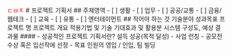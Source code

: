 
 <head>
 <style>
 span {
color:red;
 }
 </style>
 </head>
 <body>
 <span>
 ㄷㅂㅈ
</span>
</body>
# 프로젝트 기획서
## 주제영역
- [ ] 생활
- [ ] 업무
- [ ] 공공/교통
- [ ] 금융/웹테크
- [ ] 교육
- [ ] 유통
- [ ] 엔터테이먼트
## 적어야 하는 것
 기술분야
 성과목표
 프로젝트 명
 프로젝트 개요
 적용기법 및 기술
 기대효과 및 활용분
 시스템 구성도, 예상 결과물
#### - 성공적인 프로젝트 기획서란? 설득 성공(목적 달성)
	- 사업 런칭
	- 공모전 수상 혹은 입선작에 선정
	- 목표 인원의 영입 / 인입, 팀 빌딩